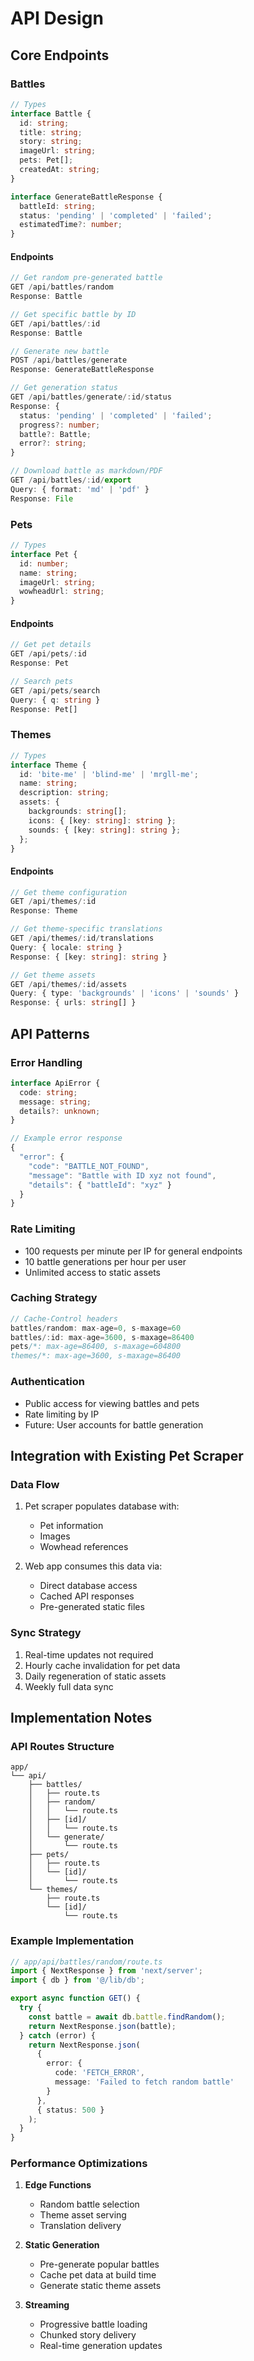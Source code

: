 # API Design

## Core Endpoints

### Battles

```typescript
// Types
interface Battle {
  id: string;
  title: string;
  story: string;
  imageUrl: string;
  pets: Pet[];
  createdAt: string;
}

interface GenerateBattleResponse {
  battleId: string;
  status: 'pending' | 'completed' | 'failed';
  estimatedTime?: number;
}
```

#### Endpoints
```typescript
// Get random pre-generated battle
GET /api/battles/random
Response: Battle

// Get specific battle by ID
GET /api/battles/:id
Response: Battle

// Generate new battle
POST /api/battles/generate
Response: GenerateBattleResponse

// Get generation status
GET /api/battles/generate/:id/status
Response: {
  status: 'pending' | 'completed' | 'failed';
  progress?: number;
  battle?: Battle;
  error?: string;
}

// Download battle as markdown/PDF
GET /api/battles/:id/export
Query: { format: 'md' | 'pdf' }
Response: File
```

### Pets

```typescript
// Types
interface Pet {
  id: number;
  name: string;
  imageUrl: string;
  wowheadUrl: string;
}
```

#### Endpoints
```typescript
// Get pet details
GET /api/pets/:id
Response: Pet

// Search pets
GET /api/pets/search
Query: { q: string }
Response: Pet[]
```

### Themes

```typescript
// Types
interface Theme {
  id: 'bite-me' | 'blind-me' | 'mrgll-me';
  name: string;
  description: string;
  assets: {
    backgrounds: string[];
    icons: { [key: string]: string };
    sounds: { [key: string]: string };
  };
}
```

#### Endpoints
```typescript
// Get theme configuration
GET /api/themes/:id
Response: Theme

// Get theme-specific translations
GET /api/themes/:id/translations
Query: { locale: string }
Response: { [key: string]: string }

// Get theme assets
GET /api/themes/:id/assets
Query: { type: 'backgrounds' | 'icons' | 'sounds' }
Response: { urls: string[] }
```

## API Patterns

### Error Handling
```typescript
interface ApiError {
  code: string;
  message: string;
  details?: unknown;
}

// Example error response
{
  "error": {
    "code": "BATTLE_NOT_FOUND",
    "message": "Battle with ID xyz not found",
    "details": { "battleId": "xyz" }
  }
}
```

### Rate Limiting
- 100 requests per minute per IP for general endpoints
- 10 battle generations per hour per user
- Unlimited access to static assets

### Caching Strategy
```typescript
// Cache-Control headers
battles/random: max-age=0, s-maxage=60
battles/:id: max-age=3600, s-maxage=86400
pets/*: max-age=86400, s-maxage=604800
themes/*: max-age=3600, s-maxage=86400
```

### Authentication
- Public access for viewing battles and pets
- Rate limiting by IP
- Future: User accounts for battle generation

## Integration with Existing Pet Scraper

### Data Flow
1. Pet scraper populates database with:
   - Pet information
   - Images
   - Wowhead references

2. Web app consumes this data via:
   - Direct database access
   - Cached API responses
   - Pre-generated static files

### Sync Strategy
1. Real-time updates not required
2. Hourly cache invalidation for pet data
3. Daily regeneration of static assets
4. Weekly full data sync

## Implementation Notes

### API Routes Structure
```
app/
└── api/
    ├── battles/
    │   ├── route.ts
    │   ├── random/
    │   │   └── route.ts
    │   ├── [id]/
    │   │   └── route.ts
    │   └── generate/
    │       └── route.ts
    ├── pets/
    │   ├── route.ts
    │   └── [id]/
    │       └── route.ts
    └── themes/
        ├── route.ts
        └── [id]/
            └── route.ts
```

### Example Implementation

```typescript
// app/api/battles/random/route.ts
import { NextResponse } from 'next/server';
import { db } from '@/lib/db';

export async function GET() {
  try {
    const battle = await db.battle.findRandom();
    return NextResponse.json(battle);
  } catch (error) {
    return NextResponse.json(
      {
        error: {
          code: 'FETCH_ERROR',
          message: 'Failed to fetch random battle'
        }
      },
      { status: 500 }
    );
  }
}
```

### Performance Optimizations

1. **Edge Functions**
   - Random battle selection
   - Theme asset serving
   - Translation delivery

2. **Static Generation**
   - Pre-generate popular battles
   - Cache pet data at build time
   - Generate static theme assets

3. **Streaming**
   - Progressive battle loading
   - Chunked story delivery
   - Real-time generation updates

